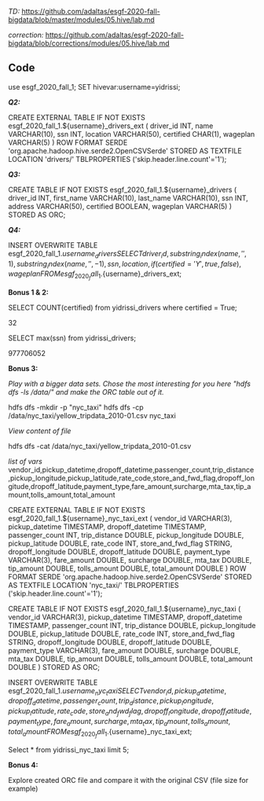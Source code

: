 *TD:* https://github.com/adaltas/esgf-2020-fall-bigdata/blob/master/modules/05.hive/lab.md

*correction:* https://github.com/adaltas/esgf-2020-fall-bigdata/blob/corrections/modules/05.hive/lab.md

Code
--------------

use esgf_2020_fall_1;
SET hivevar:username=yidrissi;

***Q2:***

CREATE EXTERNAL TABLE IF NOT EXISTS esgf_2020_fall_1.${username}_drivers_ext (
  driver_id INT,
  name VARCHAR(10),
  ssn INT,
  location VARCHAR(50),
  certified CHAR(1),
  wageplan VARCHAR(5)
)
ROW FORMAT SERDE 'org.apache.hadoop.hive.serde2.OpenCSVSerde'
STORED AS TEXTFILE
LOCATION 'drivers/'
TBLPROPERTIES ('skip.header.line.count'='1');

***Q3:***

CREATE TABLE IF NOT EXISTS esgf_2020_fall_1.${username}_drivers (
  driver_id INT,
  first_name VARCHAR(10),
  last_name VARCHAR(10),
  ssn INT,
  address VARCHAR(50),
  certified BOOLEAN,
  wageplan VARCHAR(5)
)
STORED AS ORC;

***Q4:***

INSERT OVERWRITE TABLE esgf_2020_fall_1.${username}_drivers
SELECT 
  driver_id,
  substring_index(name, ' ', 1),
  substring_index(name, ' ', -1),
  ssn,
  location,
  if(certified='Y', true, false),
  wageplan
FROM esgf_2020_fall_1.${username}_drivers_ext;

**Bonus 1 & 2:**

SELECT COUNT(certified) from yidrissi_drivers where certified = True;

32

SELECT max(ssn) from yidrissi_drivers;

977706052

**Bonus 3:**

*Play with a bigger data sets. Chose the most interesting for you here "hdfs dfs -ls /data/" and make the ORC table out of it.*

hdfs dfs -mkdir -p "nyc_taxi"
hdfs dfs -cp /data/nyc_taxi/yellow_tripdata_2010-01.csv nyc_taxi

*View content of file*

hdfs dfs -cat /data/nyc_taxi/yellow_tripdata_2010-01.csv

*list of vars*
vendor_id,pickup_datetime,dropoff_datetime,passenger_count,trip_distance,pickup_longitude,pickup_latitude,rate_code,store_and_fwd_flag,dropoff_longitude,dropoff_latitude,payment_type,fare_amount,surcharge,mta_tax,tip_amount,tolls_amount,total_amount

CREATE EXTERNAL TABLE IF NOT EXISTS esgf_2020_fall_1.${username}_nyc_taxi_ext (
  vendor_id VARCHAR(3),
  pickup_datetime TIMESTAMP,
  dropoff_datetime TIMESTAMP,
  passenger_count INT,
  trip_distance DOUBLE,
  pickup_longitude DOUBLE,
  pickup_latitude DOUBLE,
  rate_code INT,
  store_and_fwd_flag STRING,
  dropoff_longitude DOUBLE,
  dropoff_latitude DOUBLE,
  payment_type VARCHAR(3),
  fare_amount DOUBLE,
  surcharge DOUBLE,
  mta_tax DOUBLE,
  tip_amount DOUBLE,
  tolls_amount DOUBLE,
  total_amount DOUBLE
)
ROW FORMAT SERDE 'org.apache.hadoop.hive.serde2.OpenCSVSerde'
STORED AS TEXTFILE
LOCATION 'nyc_taxi/'
TBLPROPERTIES ('skip.header.line.count'='1');

CREATE TABLE IF NOT EXISTS esgf_2020_fall_1.${username}_nyc_taxi (
  vendor_id VARCHAR(3),
  pickup_datetime TIMESTAMP,
  dropoff_datetime TIMESTAMP,
  passenger_count INT,
  trip_distance DOUBLE,
  pickup_longitude DOUBLE,
  pickup_latitude DOUBLE,
  rate_code INT,
  store_and_fwd_flag STRING,
  dropoff_longitude DOUBLE,
  dropoff_latitude DOUBLE,
  payment_type VARCHAR(3),
  fare_amount DOUBLE,
  surcharge DOUBLE,
  mta_tax DOUBLE,
  tip_amount DOUBLE,
  tolls_amount DOUBLE,
  total_amount DOUBLE
)
STORED AS ORC;

INSERT OVERWRITE TABLE esgf_2020_fall_1.${username}_nyc_taxi
SELECT 
  vendor_id,
  pickup_datetime,
  dropoff_datetime,
  passenger_count,
  trip_distance,
  pickup_longitude,
  pickup_latitude,
  rate_code,
  store_and_fwd_flag,
  dropoff_longitude,
  dropoff_latitude,
  payment_type,
  fare_amount,
  surcharge,
  mta_tax,
  tip_amount,
  tolls_amount,
  total_amount
FROM esgf_2020_fall_1.${username}_nyc_taxi_ext;


Select * from yidrissi_nyc_taxi limit 5;



**Bonus 4:**

Explore created ORC file and compare it with the original CSV (file size for example)




